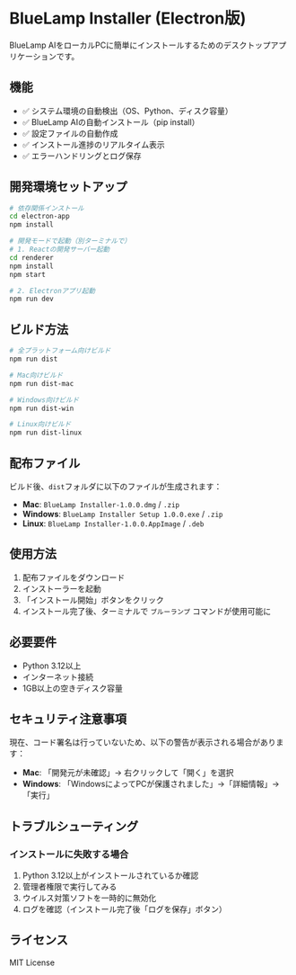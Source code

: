# BlueLamp Installer (Electron版)

BlueLamp AIをローカルPCに簡単にインストールするためのデスクトップアプリケーションです。

## 機能

- ✅ システム環境の自動検出（OS、Python、ディスク容量）
- ✅ BlueLamp AIの自動インストール（pip install）
- ✅ 設定ファイルの自動作成
- ✅ インストール進捗のリアルタイム表示
- ✅ エラーハンドリングとログ保存

## 開発環境セットアップ

```bash
# 依存関係インストール
cd electron-app
npm install

# 開発モードで起動（別ターミナルで）
# 1. Reactの開発サーバー起動
cd renderer
npm install
npm start

# 2. Electronアプリ起動
npm run dev
```

## ビルド方法

```bash
# 全プラットフォーム向けビルド
npm run dist

# Mac向けビルド
npm run dist-mac

# Windows向けビルド  
npm run dist-win

# Linux向けビルド
npm run dist-linux
```

## 配布ファイル

ビルド後、`dist`フォルダに以下のファイルが生成されます：

- **Mac**: `BlueLamp Installer-1.0.0.dmg` / `.zip`
- **Windows**: `BlueLamp Installer Setup 1.0.0.exe` / `.zip`
- **Linux**: `BlueLamp Installer-1.0.0.AppImage` / `.deb`

## 使用方法

1. 配布ファイルをダウンロード
2. インストーラーを起動
3. 「インストール開始」ボタンをクリック
4. インストール完了後、ターミナルで `ブルーランプ` コマンドが使用可能に

## 必要要件

- Python 3.12以上
- インターネット接続
- 1GB以上の空きディスク容量

## セキュリティ注意事項

現在、コード署名は行っていないため、以下の警告が表示される場合があります：

- **Mac**: 「開発元が未確認」→ 右クリックして「開く」を選択
- **Windows**: 「WindowsによってPCが保護されました」→「詳細情報」→「実行」

## トラブルシューティング

### インストールに失敗する場合

1. Python 3.12以上がインストールされているか確認
2. 管理者権限で実行してみる
3. ウイルス対策ソフトを一時的に無効化
4. ログを確認（インストール完了後「ログを保存」ボタン）

## ライセンス

MIT License